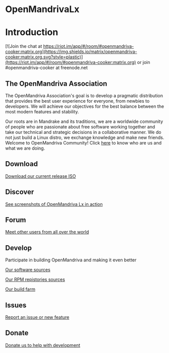 # OpenMandrivaLx

# Introduction
[![Join the chat at https://riot.im/app/#/room/#openmandriva-cooker:matrix.org](https://img.shields.io/matrix/openmandriva-cooker:matrix.org.svg?style=plastic)](https://riot.im/app/#/room/#openmandriva-cooker:matrix.org) or join #openmandriva-cooker at freenode.net


## The OpenMandriva Association

The OpenMandriva Association's goal is to develop a pragmatic distribution that provides the best user experience for everyone, from newbies to developers. We will achieve our objectives for the best balance between the most modern features and stability.

Our roots are in Mandrake and its traditions, we are a worldwide community of people who are passionate about free software working together and take our technical and strategic decisions in a collaborative manner. We do not just build a Linux distro, we exchange knowledge and make new friends. Welcome to OpenMandriva Community! Click [here](https://www.openmandriva.org/en/documentation/association/About) to know who are us and what we are doing.

## Download
[Download our current release ISO](https://www.openmandriva.org/en/documentation/openmandriva-lx/download)

## Discover
[See screenshots of OpenMandriva Lx in action](https://gallery.openmandriva.org/index.php?/category/32)

## Forum
[Meet other users from all over the world](https://forum.openmandriva.org)

## Develop
Participate in building OpenMandriva and making it even better

[Our software sources](https://github.com/OpenMandrivaSoftware)

[Our RPM repistories sources](https://github.com/OpenMandrivaAssociation)

[Our build farm](https://abf.openmandriva.org)

## Issues
[Report an issue or new feature](https://issues.openmandriva.org)

## Donate
[Donate us to help with development](https://liberapay.com/OpenMandriva/donate)
